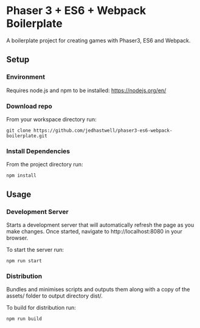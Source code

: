 # Phaser 3 + ES6 + Webpack Boilerplate

A boilerplate project for creating games with Phaser3, ES6 and Webpack.

## Setup

### Environment

Requires node.js and npm to be installed: https://nodejs.org/en/

### Download repo

From your workspace directory run:

`git clone https://github.com/jedhastwell/phaser3-es6-webpack-boilerplate.git`

### Install Dependencies

From the project directory run:

`npm install`

## Usage

### Development Server

Starts a development server that will automatically refresh the page as you make changes. Once started, navigate to http://localhost:8080 in your browser.

To start the server run:

`npm run start`

### Distribution

Bundles and minimises scripts and outputs them along with a copy of the assets/ folder to output directory dist/.

To build for distribution run:

`npm run build`
